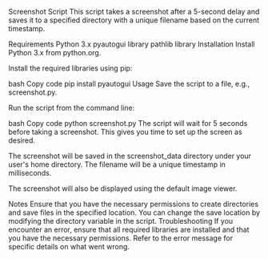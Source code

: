 Screenshot Script
This script takes a screenshot after a 5-second delay and saves it to a specified directory with a unique filename based on the current timestamp.

Requirements
Python 3.x
pyautogui library
pathlib library
Installation
Install Python 3.x from python.org.

Install the required libraries using pip:

bash
Copy code
pip install pyautogui
Usage
Save the script to a file, e.g., screenshot.py.

Run the script from the command line:

bash
Copy code
python screenshot.py
The script will wait for 5 seconds before taking a screenshot. This gives you time to set up the screen as desired.

The screenshot will be saved in the screenshot_data directory under your user's home directory. The filename will be a unique timestamp in milliseconds.

The screenshot will also be displayed using the default image viewer.


Notes
Ensure that you have the necessary permissions to create directories and save files in the specified location.
You can change the save location by modifying the directory variable in the script.
Troubleshooting
If you encounter an error, ensure that all required libraries are installed and that you have the necessary permissions.
Refer to the error message for specific details on what went wrong.
